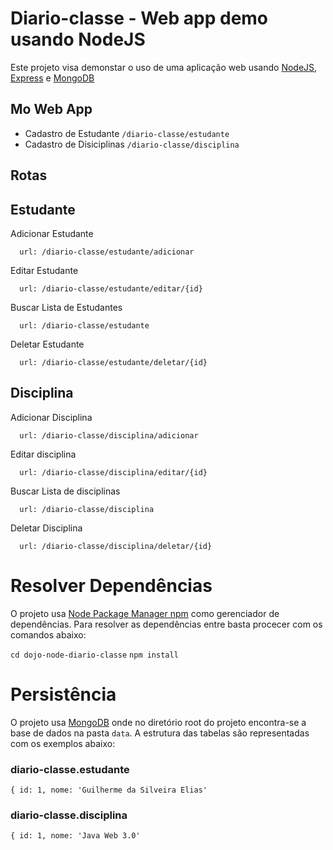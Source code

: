 Diario-classe - Web app demo usando NodeJS
=======================

Este projeto visa demonstar o uso de uma aplicação web usando [NodeJS](http://nodejs.org/), [Express]() e [MongoDB]()

Mo
Web App
-------
* Cadastro de Estudante `/diario-classe/estudante`
* Cadastro de Disiciplinas `/diario-classe/disciplina`

Rotas
--------

Estudante
--------
Adicionar Estudante

      url: /diario-classe/estudante/adicionar

Editar Estudante

      url: /diario-classe/estudante/editar/{id}

Buscar Lista de Estudantes

      url: /diario-classe/estudante

Deletar Estudante

      url: /diario-classe/estudante/deletar/{id}

Disciplina
--------
Adicionar Disciplina

      url: /diario-classe/disciplina/adicionar

Editar disciplina

      url: /diario-classe/disciplina/editar/{id}

Buscar Lista de disciplinas

      url: /diario-classe/disciplina

Deletar Disciplina

      url: /diario-classe/disciplina/deletar/{id}


Resolver Dependências
=====================

O projeto usa [Node Package Manager npm](https://www.npmjs.org/) como gerenciador de dependências. Para resolver as dependências entre basta procecer com os comandos abaixo:
  
  `cd dojo-node-diario-classe`
  `npm install`
      
Persistência
============

O projeto usa [MongoDB](http://www.mongodb.org/) onde no diretório root do projeto encontra-se a base de dados na pasta `data`. A estrutura das tabelas são representadas com os exemplos abaixo:

### diario-classe.estudante ###

`{ id: 1, nome: 'Guilherme da Silveira Elias'`

### diario-classe.disciplina ###

`{ id: 1, nome: 'Java Web 3.0'`

